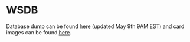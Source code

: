 # WSDB
Database dump can be found [here](https://mega.co.nz/#!ANFmXb6L!4oIzDXc51xkGBjrz1oPx2YVMMdS9w9HKRdLGs0oWYqI) (updated May 9th 9AM EST) and card images can be found [here](https://mega.co.nz/#!0Q833LyT!Xvf_ZW1S2v8tWL5fTRTavTaKm3-642Jaa0xhlHUNqSQ).
